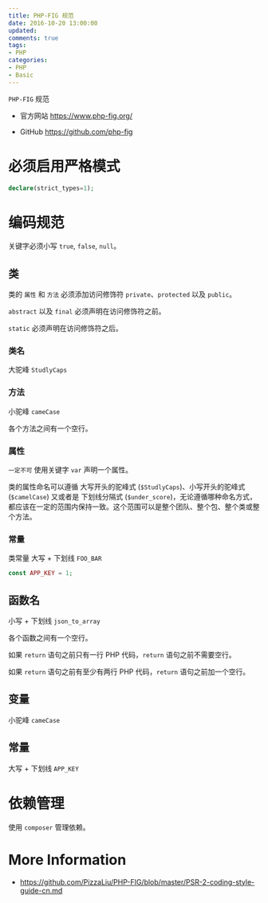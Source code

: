 ```yaml
---
title: PHP-FIG 规范
date: 2016-10-20 13:00:00
updated:
comments: true
tags:
- PHP
categories:
- PHP
- Basic
---
```


`PHP-FIG` 规范

* 官方网站 https://www.php-fig.org/

* GitHub https://github.com/php-fig

<!--more-->

# 必须启用严格模式

```php
declare(strict_types=1);
```

# 编码规范

关键字必须小写 `true`, `false`, `null`。

## 类

类的 `属性` 和 `方法` 必须添加访问修饰符 `private`、`protected` 以及 `public`。

`abstract` 以及 `final` 必须声明在访问修饰符之前。

`static` 必须声明在访问修饰符之后。

### 类名

大驼峰 `StudlyCaps`

### 方法

小驼峰 `cameCase`

各个方法之间有一个空行。

### 属性

`一定不可` 使用关键字 `var` 声明一个属性。

类的属性命名可以遵循 大写开头的驼峰式 (`$StudlyCaps`)、小写开头的驼峰式 (`$camelCase`) 又或者是 下划线分隔式 (`$under_score`)，无论遵循哪种命名方式，都应该在一定的范围内保持一致。这个范围可以是整个团队、整个包、整个类或整个方法。

### 常量

类常量 大写 + 下划线 `FOO_BAR`

```php
const APP_KEY = 1;
```

## 函数名

小写 + 下划线 `json_to_array`

各个函数之间有一个空行。

如果 `return` 语句之前只有一行 PHP 代码，`return` 语句之前不需要空行。

如果 `return` 语句之前有至少有两行 PHP 代码，`return` 语句之前加一个空行。

## 变量

小驼峰 `cameCase`

## 常量

大写 + 下划线 `APP_KEY`

# 依赖管理

使用 `composer` 管理依赖。

# More Information

* https://github.com/PizzaLiu/PHP-FIG/blob/master/PSR-2-coding-style-guide-cn.md
